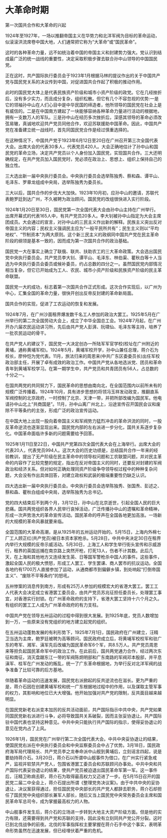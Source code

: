 # 大革命时期

第一次国共合作和大革命的兴起

1924年至1927年，一场以推翻帝国主义在华势力和北洋军阀为目标的革命运动，似滚滚洪流席卷中国大地，人们通常把它称为“大革命”或“国民革命”。

这时的各种革命力量，远不如统治着中国的帝国主义和封建势力强大。党认识到结成最广泛的统一战线的重要性，决定采取积极步骤去联合孙中山领导的中国国民党。

正在这时，共产国际执行委员会于1923年1月根据马林的提议作出的关于中国共产党与国民党关系的决议传到中国，对促进国共合作起了积极的推动作用。

此时的国民党大体上是代表民族资产阶级和城市小资产阶级的政党。它在几经挫折后，没有多少实力，而且成分复杂，组织松散。但它有几个不容忽视的优势:一是它的领袖孙中山在人们心目中是中华民国的缔造者，他所领导的国民党在社会上是有威信的。二是在中国南方建起了一块能够容纳各种革命力量进行活动的根据地，拥有一支数万人的军队。三是孙中山在经历多次挫折后，深感其领导的革命必须改弦易辙，真诚地欢迎共产党员同他合作，欢迎苏联援助中国革命。因此，中国共产党在准备建立统一战线时，首先同国民党合作是经过慎重选择的。

在这种情况下，中国共产党于1923年6月12日至20日在广州召开第三次全国代表大会。出席大会的代表30多人，代表党员420人。大会正确地估计了孙中山和国民党的革命立场，决定共产党员以个人身份加入国民党，实现国共合作。三大还明确规定，在共产党员加入国民党时，党必须在政治上、思想上、组织上保持自己的独立性。

三大选出新一届中央执行委员会。中央执行委员会选举陈独秀、蔡和森、谭平山、毛泽东、罗章龙组成中央局，选举陈独秀为委员长。

三大以后，国共合作的步伐大大加快。1923年10月初，应孙中山的邀请，苏联代表鲍罗廷到达广州，不久被聘为政治顾问。国民党的改组很快进入实行阶段。

1924年1月20日至30日，国民党第一次全国代表大会由孙中山主持在广州举行。出席开幕式的代表165人中，有共产党员20多人。李大钊被孙中山指定为大会主席团成员。大会通过的宣言，对孙中山的三民主义作出新的解释。民族主义突出反对帝国主义的内容；民权主义强调民主应为“一般平民所共有”；民生主义则以“平均地权”、“节制资本”为两大原则。这个新三民主义的政纲同中国共产党在民主革命阶段的纲领是基本一致的，因而成为第一次国共合作的政治基础。

国民党一大在事实上确立了联俄、联共、扶助农工的三大革命政策。大会选出国民党中央执行委员会。共产党员李大钊、谭平山、毛泽东、林伯渠、瞿秋白等十人当选为中央执行委员会委员或候补委员，约占总数的四分之一。虽然国民党内部情况相当复杂，但它已开始成为工人、农民、城市小资产阶级和民族资产阶级的民主革命联盟。

国民党一大的成功，标志着第一次国共合作正式形成。这次合作实现后，以广州为中心，汇集全国的革命力量，很快开创出反帝反封建的革命新局面。

国共合作的实现，促进了工农运动的恢复和发展。

1924年7月，在广州沙面租界爆发数千名工人参加的政治大罢工。1925年5月在广州举行的第二次全国劳动大会上，成立了中华全国总工会。1924年7月起，在广州开办六届农民运动讲习所，先后由共产党人彭湃、阮啸仙、毛泽东等主持，培养了一批农民运动的骨干。

在共产党人的建议下，国民党一大决定创办一所陆军军官学校(校址在广州附近的黄埔，通称黄埔军校)。1924年5月，黄埔军校开学，孙中山兼任总理，蒋介石为校长，廖仲恺为党代表。11月，旅法归来的周恩来(中共广东区委委员长)出任军校政治部主任，开展了卓有成效的政治工作。中国共产党从各地选派党、团员和革命青年到黄埔军校学习。在第一期学生中，共产党员和共青团员有56人，占总数的十分之一。

在国共两党的共同努力下，国民革命的思想由南向北，在全国范围内以前所未有的规模广泛传播着。1924年10月，具有进步思想的将领冯玉祥发动政变，推翻直系军阀控制的北京政府，一时控制了北京、天津一带，并把所部改编为国民军。他电请孙中山北上“共商国是”。11月，孙中山离广州北上，沿途宣传召开国民会议和废除不平等条约的主张，形成广泛的政治宣传运动。

在中国大地上出现一股向着帝国主义和军阀势力猛烈冲击的革命洪流的同时，一股反革命逆流也逐渐显现出来。国民党内部的左右派进一步分化，国共关系逐步复杂化。中国革命面临许多新的问题需要给予回答。

1925年1月11日至22日，中国共产党第四次全国代表大会在上海举行。出席大会的代表20人，代表党员994人。这次大会的历史功绩是，总结国共合作一年来的经验教训，提出了无产阶级在民主革命中的领导权问题和工农联盟问题，并对民主革命的内容作了比较完整的规定，指出在反对帝国主义的同时，还要反对封建的军阀政治和经济关系。但对如何正确处理同资产阶级争夺领导权过程中的种种复杂问题，大会没有作出具体回答，对建立政权和武装的极端重要性仍缺乏认识。

四大选出新一届中央执行委员会。中央执行委员会选举陈独秀、张国焘、彭述之、蔡和森、瞿秋白组成中央局，选举陈独秀为总书记。

党的四大结束后不到两个月，3月12日，孙中山在北京逝世，引起全国人民的巨大悲痛。国共两党组织各界人民举行哀悼活动，广泛传播孙中山的遗嘱和革命精神，形成一次声势浩大的革命宣传活动。国民革命的呼声在全国各地更加高涨。一场新的大规模的革命风暴就要来临。

全国范围的大革命高潮，是从1925年的五卅运动开始的。5月15日，上海内外棉七厂工人顾正红(共产党员)被日本资本家枪杀。5月28日，中共中央决定30日在租界内举行大规模的反帝示威活动。5月30日，上海工人和学生举行街头宣传和示威游行，租界的英国巡捕在南京路上突然开枪，打死13人，伤者不计其数。此后几天，在上海和其他地方又连续发生英、日等国军警枪杀中国人的事件。这些事件，激起全国人民的极大愤怒，形成工人罢工、学生罢课、商人罢市的抗议运动。全国各地约有1700万人直接参加了运动，从通商都市到偏僻乡镇，到处响起“打倒帝国主义”、“废除不平等条约”的怒吼。

五卅惨案的消息传到南方，形成有25万人参加的规模宏大的省港大罢工。罢工工人代表大会决定成立省港罢工委员会，由共产党员苏兆征担任委员长，处理罢工事宜，对香港实行封锁。在广州革命政府的支持下，省港大罢工坚持十六个月之久。有组织的罢工工人成为广州革命政府的有力支柱。

中国共产党在领导五卅运动的过程中得到很大发展。到1925年底，党员人数增加到一万，一些原来没有党组织的地方建立起党的组织。

在五卅运动蓬勃发展的有利形势下，1925年7月1日，国民政府在广州建立，汪精卫当选为主席，鲍罗廷被聘为高等顾问。国民政府成立后，将黄埔军校校军和驻广东的粤军、湘军、滇军先后改编为国民革命军6个军，共8.5万人。共产党员周恩来等担负起国民革命军中的政治工作。在此前后，国共两党通力合作，经过两次东征和南征，消灭盘踞东江一带的军阀陈炯明部和广东南路的军阀邓本殷部，并平息滇军、桂军在广州发动的叛乱，统一了广东革命根据地，为举行反对北洋军阀的战争准备了比较可靠的后方基地。

伴随着革命运动的迅速发展，国民党右派掀起的反共逆流也在滋长。更为严重的是，蒋介石因在创建黄埔军校和统一广东根据地过程中的作用，以及谋取主管军事的权力，其影响和地位已大大增强。他开始加强对共产党的限制，反共面目越来越明显。

在国民党新老右派变本加厉的反共活动面前，共产国际指示中共中央，共产党如果同国民党新右派进行斗争，必将导致国共关系破裂，因而主张妥协退让。共产国际驻中国代表也坚持这种意见。中共中央只能执行共产国际的指示，使得妥协退让的意见在党内占了上风。

1926年1月，国民党在广州举行第二次全国代表大会。中共中央妥协退让的结果，使国民党右派在中央执行委员会和中央监察委员会中占了优势。3月18日，国民政府海军局代理局长、共产党员李之龙奉命派中山舰到黄埔后，立刻谣言四起，说是要劫持蒋介石。3月20日，蒋介石以所谓中山舰事件为借口，在广州实行紧急戒严，监视并软禁共产党人，包围省港罢工委员会和苏联顾问办事处。中共中央和共产国际代表妥协退让的结果，使共产党员被迫退出国民革命军第一军。这一事件后，汪精卫称病去职，蒋介石为取得最高权力又迈进了一步。在5月15日召开的国民党二届二中全会上，蒋介石提出所谓《整理党务决议案》。由于中共中央的妥协退让，决议案获得通过，担任国民党中央部长的共产党人都辞去职务，蒋介石却担任了国民党中央组织部长兼军人部长，随后又当上国民党中央常务委员会主席和国民革命军总司令，成为掌握最高权力的人物。

中山舰事件发生后，蒋介石的立场进一步转到大地主大资产阶级方面。但是他的实力有限，还需要得到共产党和苏联的支持，因此没有立刻同共产党公开分裂。这时已到北伐战争的前夜。北伐的军事指挥权主要掌握在蒋介石手中这个事实，表明革命形势虽然在迅速发展，但已经埋伏着严重的危机。




